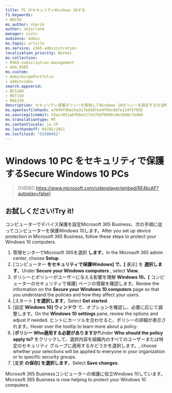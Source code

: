 ```yaml
---
title: PC のセキュリティWindows 10する
f1.keywords:
- NOCSH
ms.author: sharik
author: skjerland
manager: scotv
audience: Admin
ms.topic: article
ms.service: o365-administration
localization_priority: Normal
ms.collection:
- M365-subscription-management
- Adm_O365
ms.custom:
- AdminSurgePortfolio
- adminvideo
search.appverid:
- BCS160
- MET150
- MOE150
description: セキュリティ保護ポリシーを使用してWindows 10ポリシーを設定する方法Microsoft 365 Business Premium。
ms.openlocfilehash: a7049f96ecba317bd58fee9f9dc6b7e124f5f9d2
ms.sourcegitcommit: 53acc851abf68e2272e75df0856c0e16b0c7e48d
ms.translationtype: MT
ms.contentlocale: ja-JP
ms.lasthandoff: 04/02/2021
ms.locfileid: "51580452"
---
```

# <a name="secure-windows-10-pcs"></a><span data-ttu-id="f3ec6-103">Windows 10 PC をセキュリティで保護する</span><span class="sxs-lookup"><span data-stu-id="f3ec6-103">Secure Windows 10 PCs</span></span>

> [!VIDEO https://www.microsoft.com/videoplayer/embed/RE4kcAF?autoplay=false]
 
## <a name="try-it"></a><span data-ttu-id="f3ec6-104">お試しください!</span><span class="sxs-lookup"><span data-stu-id="f3ec6-104">Try it!</span></span>  

<span data-ttu-id="f3ec6-105">コンピューターでデバイス保護を設定Microsoft 365 Business、次の手順に従ってコンピューターを保護Windows 10します。</span><span class="sxs-lookup"><span data-stu-id="f3ec6-105">After you set up device protection in Microsoft 365 Business, follow these steps to protect your Windows 10 computers.</span></span>

1. <span data-ttu-id="f3ec6-106">管理センターでMicrosoft 365を選択 **します**。</span><span class="sxs-lookup"><span data-stu-id="f3ec6-106">In the Microsoft 365 admin center, choose  **Setup**.</span></span>
2. <span data-ttu-id="f3ec6-107">[コンピューター **をセキュリティで保護Windows] で、[** 表示] を **選択します**。</span><span class="sxs-lookup"><span data-stu-id="f3ec6-107">Under  **Secure your Windows computers** , select  **View**.</span></span>
3. <span data-ttu-id="f3ec6-108">ポリシーとポリシーがユーザーに与える影響を理解 **Windows 10、[** コンピューターのセキュリティで保護] ページの情報を確認します。</span><span class="sxs-lookup"><span data-stu-id="f3ec6-108">Review the information on the  **Secure your Windows 10 computers**  page so that you understand the policies and how they affect your users.</span></span>
4. <span data-ttu-id="f3ec6-109">[スタート  **] を選択します**。</span><span class="sxs-lookup"><span data-stu-id="f3ec6-109">Select  **Get started**.</span></span>
5. <span data-ttu-id="f3ec6-110">[設定 **Windows 10] ウィンドウ** で、オプションを確認し、必要に応じて調整します。</span><span class="sxs-lookup"><span data-stu-id="f3ec6-110">On the  **Windows 10 settings**  pane, review the options and adjust if needed.</span></span> <span data-ttu-id="f3ec6-111">ヒントにカーソルを合わせると、ポリシーの詳細が表示されます。</span><span class="sxs-lookup"><span data-stu-id="f3ec6-111">Hover over the tooltip to learn more about a policy.</span></span>
6. <span data-ttu-id="f3ec6-112">[**ポリシー Who適用する必要がありますか?**</span><span class="sxs-lookup"><span data-stu-id="f3ec6-112">Under  **Who should the policy apply to?**</span></span> <span data-ttu-id="f3ec6-113">をクリックして、選択内容を組織内のすべてのユーザーまたは特定のセキュリティ グループに適用するかどうかを選択します。</span><span class="sxs-lookup"><span data-stu-id="f3ec6-113">, choose whether your selections will be applied to everyone in your organization or to specific security groups.</span></span>
7. <span data-ttu-id="f3ec6-114">[変更  **の保存] を選択します**。</span><span class="sxs-lookup"><span data-stu-id="f3ec6-114">Select  **Save changes**.</span></span>

<span data-ttu-id="f3ec6-115">Microsoft 365 Businessコンピューターの保護に役立Windows 10しています。</span><span class="sxs-lookup"><span data-stu-id="f3ec6-115">Microsoft 365 Business is now helping to protect your Windows 10 computers.</span></span>